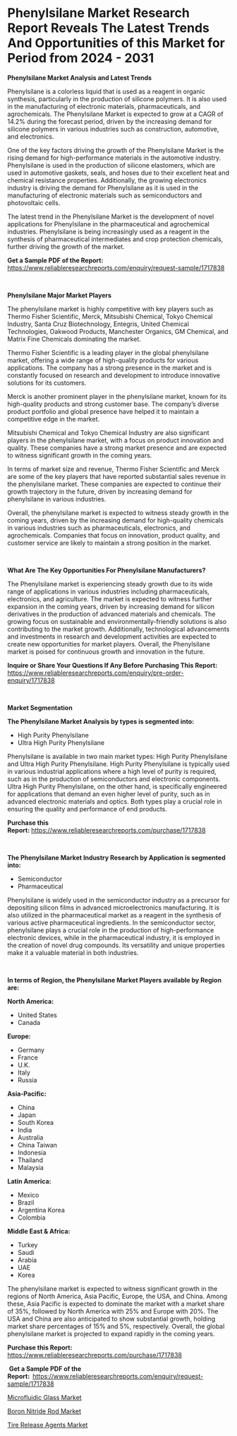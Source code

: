 <p><h1>Phenylsilane Market Research Report Reveals The Latest Trends And Opportunities of this Market for Period from 2024 - 2031</h1></p><p><strong>Phenylsilane Market Analysis and Latest Trends</strong></p>
<p><p>Phenylsilane is a colorless liquid that is used as a reagent in organic synthesis, particularly in the production of silicone polymers. It is also used in the manufacturing of electronic materials, pharmaceuticals, and agrochemicals. The Phenylsilane Market is expected to grow at a CAGR of 14.2% during the forecast period, driven by the increasing demand for silicone polymers in various industries such as construction, automotive, and electronics.</p><p>One of the key factors driving the growth of the Phenylsilane Market is the rising demand for high-performance materials in the automotive industry. Phenylsilane is used in the production of silicone elastomers, which are used in automotive gaskets, seals, and hoses due to their excellent heat and chemical resistance properties. Additionally, the growing electronics industry is driving the demand for Phenylsilane as it is used in the manufacturing of electronic materials such as semiconductors and photovoltaic cells.</p><p>The latest trend in the Phenylsilane Market is the development of novel applications for Phenylsilane in the pharmaceutical and agrochemical industries. Phenylsilane is being increasingly used as a reagent in the synthesis of pharmaceutical intermediates and crop protection chemicals, further driving the growth of the market.</p></p>
<p><strong>Get a Sample PDF of the Report:&nbsp;</strong> <a href="https://www.reliableresearchreports.com/enquiry/request-sample/1717838">https://www.reliableresearchreports.com/enquiry/request-sample/1717838</a></p>
<p>&nbsp;</p>
<p><strong>Phenylsilane Major Market Players</strong></p>
<p><p>The phenylsilane market is highly competitive with key players such as Thermo Fisher Scientific, Merck, Mitsubishi Chemical, Tokyo Chemical Industry, Santa Cruz Biotechnology, Entegris, United Chemical Technologies, Oakwood Products, Manchester Organics, GM Chemical, and Matrix Fine Chemicals dominating the market. </p><p>Thermo Fisher Scientific is a leading player in the global phenylsilane market, offering a wide range of high-quality products for various applications. The company has a strong presence in the market and is constantly focused on research and development to introduce innovative solutions for its customers. </p><p>Merck is another prominent player in the phenylsilane market, known for its high-quality products and strong customer base. The company’s diverse product portfolio and global presence have helped it to maintain a competitive edge in the market.</p><p>Mitsubishi Chemical and Tokyo Chemical Industry are also significant players in the phenylsilane market, with a focus on product innovation and quality. These companies have a strong market presence and are expected to witness significant growth in the coming years.</p><p>In terms of market size and revenue, Thermo Fisher Scientific and Merck are some of the key players that have reported substantial sales revenue in the phenylsilane market. These companies are expected to continue their growth trajectory in the future, driven by increasing demand for phenylsilane in various industries.</p><p>Overall, the phenylsilane market is expected to witness steady growth in the coming years, driven by the increasing demand for high-quality chemicals in various industries such as pharmaceuticals, electronics, and agrochemicals. Companies that focus on innovation, product quality, and customer service are likely to maintain a strong position in the market.</p></p>
<p>&nbsp;</p>
<p><strong>What Are The Key Opportunities For Phenylsilane Manufacturers?</strong></p>
<p><p>The Phenylsilane market is experiencing steady growth due to its wide range of applications in various industries including pharmaceuticals, electronics, and agriculture. The market is expected to witness further expansion in the coming years, driven by increasing demand for silicon derivatives in the production of advanced materials and chemicals. The growing focus on sustainable and environmentally-friendly solutions is also contributing to the market growth. Additionally, technological advancements and investments in research and development activities are expected to create new opportunities for market players. Overall, the Phenylsilane market is poised for continuous growth and innovation in the future.</p></p>
<p><strong>Inquire or Share Your Questions If Any Before Purchasing This Report:</strong> <a href="https://www.reliableresearchreports.com/enquiry/pre-order-enquiry/1717838">https://www.reliableresearchreports.com/enquiry/pre-order-enquiry/1717838</a></p>
<p>&nbsp;</p>
<p><strong>Market Segmentation</strong></p>
<p><strong>The Phenylsilane Market Analysis by types is segmented into:</strong></p>
<p><ul><li>High Purity Phenylsilane</li><li>Ultra High Purity Phenylsilane</li></ul></p>
<p><p>Phenylsilane is available in two main market types: High Purity Phenylsilane and Ultra High Purity Phenylsilane. High Purity Phenylsilane is typically used in various industrial applications where a high level of purity is required, such as in the production of semiconductors and electronic components. Ultra High Purity Phenylsilane, on the other hand, is specifically engineered for applications that demand an even higher level of purity, such as in advanced electronic materials and optics. Both types play a crucial role in ensuring the quality and performance of end products.</p></p>
<p><strong>Purchase this Report:&nbsp;</strong><a href="https://www.reliableresearchreports.com/purchase/1717838">https://www.reliableresearchreports.com/purchase/1717838</a></p>
<p>&nbsp;</p>
<p><strong>The Phenylsilane Market Industry Research by Application is segmented into:</strong></p>
<p><ul><li>Semiconductor</li><li>Pharmaceutical</li></ul></p>
<p><p>Phenylsilane is widely used in the semiconductor industry as a precursor for depositing silicon films in advanced microelectronics manufacturing. It is also utilized in the pharmaceutical market as a reagent in the synthesis of various active pharmaceutical ingredients. In the semiconductor sector, phenylsilane plays a crucial role in the production of high-performance electronic devices, while in the pharmaceutical industry, it is employed in the creation of novel drug compounds. Its versatility and unique properties make it a valuable material in both industries.</p></p>
<p>&nbsp;</p>
<p><strong>In terms of Region, the Phenylsilane Market Players available by Region are:</strong></p>
<p>
    <p> <strong> North America: </strong>
        <ul>
            <li>United States</li>
            <li>Canada</li>
        </ul>
        </p> 
    <p> <strong> Europe: </strong>
        <ul>
            <li>Germany</li>
            <li>France</li>
            <li>U.K.</li>
            <li>Italy</li>
            <li>Russia</li>
        </ul>
        </p> 
    <p> <strong> Asia-Pacific: </strong>
        <ul>
            <li>China</li>
            <li>Japan</li>
            <li>South Korea</li>
            <li>India</li>
            <li>Australia</li>
            <li>China Taiwan</li>
            <li>Indonesia</li>
            <li>Thailand</li>
            <li>Malaysia</li>
        </ul>
        </p> 
    <p> <strong> Latin America: </strong>
        <ul>
            <li>Mexico</li>
            <li>Brazil</li>
            <li>Argentina Korea</li>
            <li>Colombia</li>
        </ul>
        </p> 
    <p> <strong> Middle East & Africa: </strong>
        <ul>
            <li>Turkey</li>
            <li>Saudi</li>
            <li>Arabia</li>
            <li>UAE</li>
            <li>Korea</li>
        </ul>
    </p>
    </p>
<p><p>The phenylsilane market is expected to witness significant growth in the regions of North America, Asia Pacific, Europe, the USA, and China. Among these, Asia Pacific is expected to dominate the market with a market share of 35%, followed by North America with 25% and Europe with 20%. The USA and China are also anticipated to show substantial growth, holding market share percentages of 15% and 5%, respectively. Overall, the global phenylsilane market is projected to expand rapidly in the coming years.</p></p>
<p><strong>Purchase this Report: </strong><a href="https://www.reliableresearchreports.com/purchase/1717838">https://www.reliableresearchreports.com/purchase/1717838</a></p>
<p>&nbsp;<strong>Get a Sample PDF of the Report:&nbsp;&nbsp;</strong><a href="https://www.reliableresearchreports.com/enquiry/request-sample/1717838">https://www.reliableresearchreports.com/enquiry/request-sample/1717838</a></p>
<p><strong></strong></p>
<p><p><a href="https://github.com/eeaveuhhh/Market-Research-Report-List-1/blob/main/microfluidic-glass-market.md">Microfluidic Glass Market</a></p><p><a href="https://github.com/Angelnienowdseej3e45z3p8c/Market-Research-Report-List-1/blob/main/boron-nitride-rod-market.md">Boron Nitride Rod Market</a></p><p><a href="https://github.com/brentleyjimmiealvaradoz4l1rea/Market-Research-Report-List-1/blob/main/tire-release-agents-market.md">Tire Release Agents Market</a></p></p>